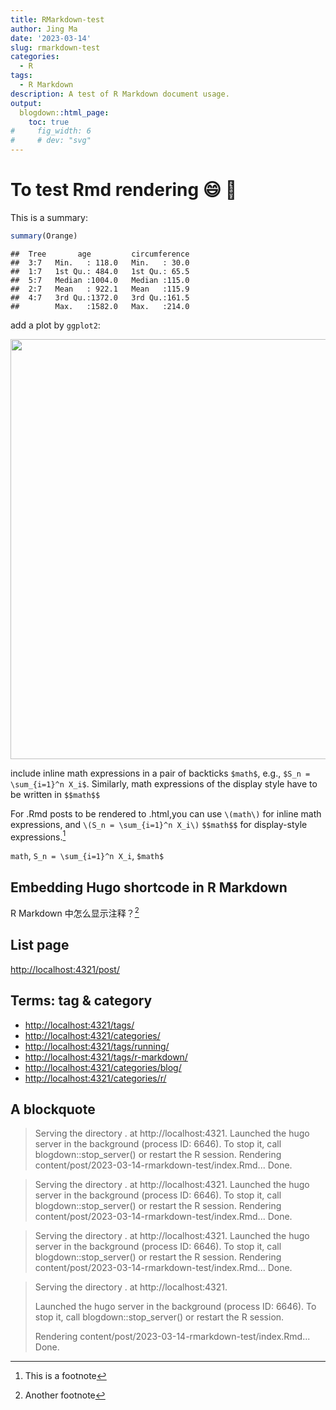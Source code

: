 ```yaml
---
title: RMarkdown-test
author: Jing Ma
date: '2023-03-14'
slug: rmarkdown-test
categories:
  - R
tags:
  - R Markdown
description: A test of R Markdown document usage.
output:
  blogdown::html_page:
    toc: true
#     fig_width: 6
#     # dev: "svg"
---
```


# To test Rmd rendering :smile: :rabbit2:

This is a summary:


```r
summary(Orange)
```

```
##  Tree       age         circumference  
##  3:7   Min.   : 118.0   Min.   : 30.0  
##  1:7   1st Qu.: 484.0   1st Qu.: 65.5  
##  5:7   Median :1004.0   Median :115.0  
##  2:7   Mean   : 922.1   Mean   :115.9  
##  4:7   3rd Qu.:1372.0   3rd Qu.:161.5  
##        Max.   :1582.0   Max.   :214.0
```

add a plot by `ggplot2`:

<img src="{{< blogdown/postref >}}index_files/figure-html/line-1.png" width="672" />

include inline math expressions in a pair of backticks `$math$`, e.g., `$S_n = \sum_{i=1}^n X_i$`. Similarly, math expressions of the display style have to be written in `$$math$$`

For .Rmd posts to be rendered to .html,you can use `\(math\)` for inline math expressions, and `\(S_n = \sum_{i=1}^n X_i\)` `$$math$$` for display-style expressions.[^1]

[^1]: This is a footnote

`math`, `S_n = \sum_{i=1}^n X_i`, `$math$`

## Embedding Hugo shortcode in R Markdown



R Markdown 中怎么显示注释？[^2]

[^2]: Another footnote

## List page

<http://localhost:4321/post/>


## Terms: tag & category

- <http://localhost:4321/tags/>
- <http://localhost:4321/categories/>
- <http://localhost:4321/tags/running/>
- <http://localhost:4321/tags/r-markdown/>
- <http://localhost:4321/categories/blog/>
- <http://localhost:4321/categories/r/>

## A blockquote

> Serving the directory . at http://localhost:4321. Launched the hugo server in the background (process ID: 6646). To stop it, call blogdown::stop_server() or restart the R session.
Rendering content/post/2023-03-14-rmarkdown-test/index.Rmd... Done.

> Serving the directory . at http://localhost:4321.
> Launched the hugo server in the background (process ID: 6646). To stop it, call blogdown::stop_server() or restart the R session.
> Rendering content/post/2023-03-14-rmarkdown-test/index.Rmd... Done.

>   Serving the directory . at http://localhost:4321.
>   Launched the hugo server in the background (process ID: 6646). To stop it, call blogdown::stop_server() or restart the R session.
>   Rendering content/post/2023-03-14-rmarkdown-test/index.Rmd... Done.

> Serving the directory . at http://localhost:4321.
>
> Launched the hugo server in the background (process ID: 6646). To stop it, call blogdown::stop_server() or restart the R session.
>
> Rendering content/post/2023-03-14-rmarkdown-test/index.Rmd... Done.


